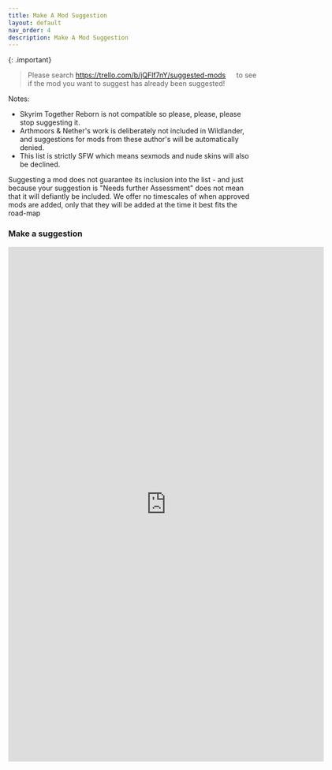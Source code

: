 ```yaml
---
title: Make A Mod Suggestion
layout: default
nav_order: 4
description: Make A Mod Suggestion
---
```


{: .important}
> Please search <a href="https://trello.com/b/jQFlf7nY/suggested-mods " target="_blank" rel="noopener noreferrer">https://trello.com/b/jQFlf7nY/suggested-mods  <svg viewBox="0 0 24 24" aria-labelledby="svg-external-link-title" width="1em" height="1em"><use xlink:href="#svg-external-link"></use></svg></a> to see if the mod you want to suggest has already been suggested!

Notes:
* Skyrim Together Reborn is not compatible so please, please, please stop suggesting it.
* Arthmoors & Nether's work is deliberately not included in Wildlander, and suggestions for mods from these author's will be automatically denied.
* This list is strictly SFW which means sexmods and nude skins will also be declined.

Suggesting a mod does not guarantee its inclusion into the list - and just because your suggestion is "Needs further Assessment" does not mean that it will defiantly be included. We offer no timescales of when approved mods are added, only that they will be added at the time it best fits the road-map

### Make a suggestion

<iframe src="https://docs.google.com/forms/d/e/1FAIpQLScnLUQqk_yhHXSLYr0Rhmx8IRgZQBH1VNadzr_2aj84scJyGw/viewform?embedded=true" width="640" height="1044" align="left" frameborder="0" marginheight="0" marginwidth="0"> Loading…</iframe>